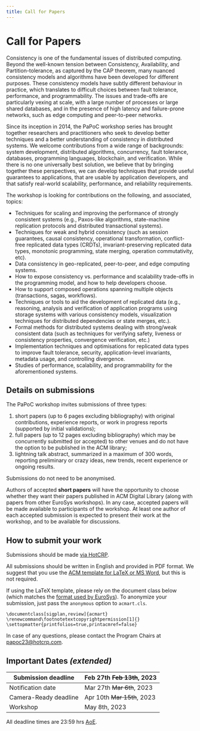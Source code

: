 ```yaml
---
title: Call for Papers
---
```


# Call for Papers

Consistency is one of the fundamental issues of distributed computing. 
Beyond the well-known tension between Consistency, Availability, and Partition-tolerance, as captured by the CAP theorem, many nuanced consistency models and algorithms have been developed for different purposes. 
These consistency models have subtly different behaviour in practice, which translates to difficult choices between fault tolerance, performance, and programmability.
The issues and trade-offs are particularly vexing at scale, with a large number of processes or large shared databases, and in the presence of high latency and failure-prone networks, such as edge computing and peer-to-peer networks.

Since its inception in 2014, the PaPoC workshop series has brought together researchers and practitioners who seek to develop better techniques and a better understanding of consistency in distributed systems. 
We welcome contributions from a wide range of backgrounds: system development, distributed algorithms, concurrency, fault tolerance, databases, programming languages, blockchain, and verification. 
While there is no one universally best solution, we believe that by bringing together these perspectives, we can develop techniques that provide useful guarantees to applications, that are usable by application developers, and that satisfy real-world scalability, performance, and reliability requirements.

The workshop is looking for contributions on the following, and associated, topics:

* Techniques for scaling and improving the performance of strongly consistent systems (e.g., Paxos-like algorithms, state-machine replication protocols and distributed transactional systems).
* Techniques for weak and hybrid consistency (such as session guarantees, causal consistency, operational transformation, conflict-free replicated data types (CRDTs), invariant-preserving replicated data types, monotonic programming, state merging, operation commutativity, etc).
* Data consistency in geo-replicated, peer-to-peer, and edge computing systems.
* How to expose consistency vs. performance and scalability trade-offs in the programming model, and how to help developers choose.
* How to support composed operations spanning multiple objects (transactions, sagas, workflows).
* Techniques or tools to aid the development of replicated data (e.g., reasoning, analysis and verification of application programs using storage systems with various consistency models, visualization techniques for distributed dependencies or state merges, etc.).
* Formal methods for distributed systems dealing with strong/weak consistent data (such as techniques for verifying safety, liveness or consistency properties, convergence verification, etc.) 
* Implementation techniques and optimisations for replicated data types to improve fault tolerance, security, application-level invariants, metadata usage, and controlling divergence.
* Studies of performance, scalability, and programmability for the aforementioned systems.


## Details on submissions

The PaPoC workshop invites submissions of three types:

1. short papers (up to 6 pages excluding bibliography) with original contributions, experience reports, or work in progress reports (supported by initial validations);
2. full papers (up to 12 pages excluding bibliography) which may be concurrently submitted (or accepted) to other venues and do not have the option to be published in the ACM library;
3. lightning talk abstract, summarized in a maximum of 300 words, reporting preliminary or crazy ideas, new trends, recent experience or ongoing results.

Submissions do not need to be anonymised.

Authors of accepted **short papers** will have the opportunity to choose whether they want their papers published in ACM Digital Library (along with papers from other EuroSys workshops).
In any case, accepted papers will be made available to participants of the workshop.
At least one author of each accepted submission is expected to present their work at the workshop, and to be available for discussions.

## How to submit your work

Submissions should be made [via HotCRP](https://papoc23.hotcrp.com/).

All submissions should be written in English and provided in PDF format. 
We suggest that you use the [ACM template for LaTeX or MS Word](https://www.acm.org/publications/proceedings-template), but this is not required.

If using the LaTeX template, please rely on the document class below (which matches the [format used by EuroSys](https://github.com/papoc-workshop/2023/tree/main/welcome_acm_dl)). 
To anonymize your submission, just pass the `anonymous` option to `acmart.cls`.

	\documentclass[sigplan,review]{acmart}
	\renewcommand\footnotetextcopyrightpermission[1]{}
	\settopmatter{printfolios=true,printacmref=false}

In case of any questions, please contact the Program Chairs at [papoc23@hotcrp.com](mailto:papoc23@hotcrp.com).

## Important Dates *(extended)*

| Submission deadline   |Feb 27th ~~Feb 13th~~, 2023|
|---|---|
| Notification date     |Mar 27th ~~Mar 6th~~, 2023|
| Camera-Ready deadline |Apr 10th ~~Mar 15th~~, 2023|
| Workshop              |May 8th, 2023|

All deadline times are 23:59 hrs
[AoE](https://www.timeanddate.com/time/zones/aoe).
